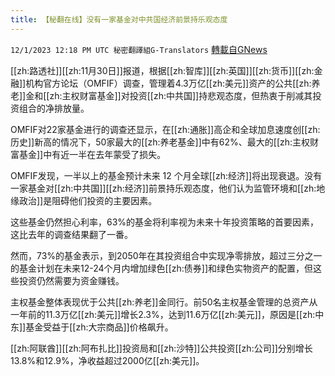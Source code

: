 ```yaml
---
title: 【秘翻在线】没有一家基金对中共国经济前景持乐观态度
---
```

`12/1/2023 12:18 PM UTC 秘密翻譯組G-Translators` [轉載自GNews](https://gnews.org/articles/2059353)

[[zh:路透社]][[zh:11月30日]]报道，根据[[zh:智库]][[zh:英国]][[zh:货币]][[zh:金融]]机构官方论坛（OMFIF）调查，管理着4.3万亿[[zh:美元]]资产的公共[[zh:养老]]金和[[zh:主权财富基金]]对投资[[zh:中共国]]持悲观态度，但热衷于削减其投资组合的净排放量。

OMFIF对22家基金进行的调查还显示，在[[zh:通胀]]高企和全球加息速度创[[zh:历史]]新高的情况下，50家最大的[[zh:养老基金]]中有62%、最大的[[zh:主权财富基金]]中有近一半在去年蒙受了损失。

OMFIF发现，一半以上的基金预计未来 12 个月全球[[zh:经济]]将出现衰退。没有一家基金对[[zh:中共国]][[zh:经济]]前景持乐观态度，他们认为监管环境和[[zh:地缘政治]]是阻碍他们投资的主要因素。

这些基金仍然担心利率，63%的基金将利率视为未来十年投资策略的首要因素，这比去年的调查结果翻了一番。

然而，73%的基金表示，到2050年在其投资组合中实现净零排放，超过三分之一的基金计划在未来12-24个月内增加绿色[[zh:债券]]和绿色实物资产的配置，但这些投资仍然需要为资金赚钱。

主权基金整体表现优于公共[[zh:养老]]金同行。前50名主权基金管理的总资产从一年前的11.3万亿[[zh:美元]]增长2.3%，达到11.6万亿[[zh:美元]]，原因是[[zh:中东]]基金受益于[[zh:大宗商品]]价格飙升。

[[zh:阿联酋]][[zh:阿布扎比]]投资局和[[zh:沙特]]公共投资[[zh:公司]]分别增长13.8%和12.9%，净收益超过2000亿[[zh:美元]]。
